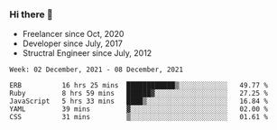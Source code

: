 ### Hi there 👋

- Freelancer since Oct, 2020
- Developer since July, 2017
- Structral Engineer since July, 2012

<!--START_SECTION:waka-->
```text
Week: 02 December, 2021 - 08 December, 2021

ERB          16 hrs 25 mins  ████████████▒░░░░░░░░░░░░   49.77 % 
Ruby         8 hrs 59 mins   ██████▓░░░░░░░░░░░░░░░░░░   27.25 % 
JavaScript   5 hrs 33 mins   ████▒░░░░░░░░░░░░░░░░░░░░   16.84 % 
YAML         39 mins         ▓░░░░░░░░░░░░░░░░░░░░░░░░   02.00 % 
CSS          31 mins         ▒░░░░░░░░░░░░░░░░░░░░░░░░   01.61 % 
```
<!--END_SECTION:waka-->
